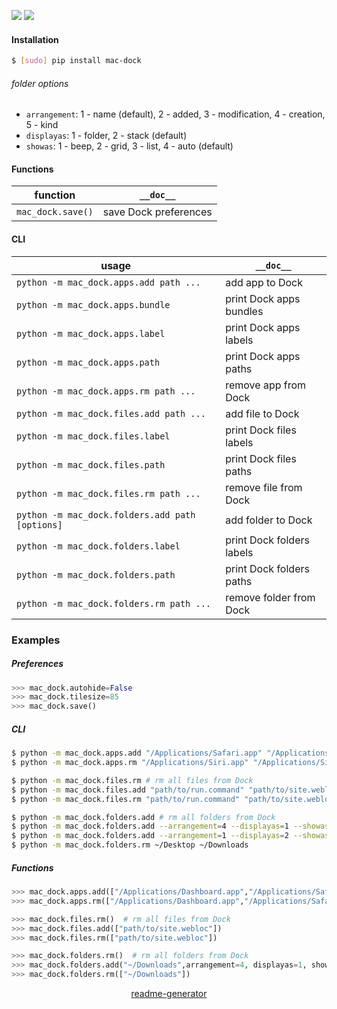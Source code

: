 <!--
https://pypi.org/project/readme-generator/
-->

[![](https://img.shields.io/badge/OS-MacOS-blue.svg?longCache=True)]()
[![](https://img.shields.io/pypi/pyversions/mac-dock.svg?longCache=True)](https://pypi.org/project/mac-dock/)

#### Installation
```bash
$ [sudo] pip install mac-dock
```

###### folder options

+   `arrangement`: 1 - name (default), 2 - added, 3 - modification, 4 - creation, 5 - kind
+   `displayas`: 1 - folder, 2 - stack (default)
+   `showas`: 1 - beep, 2 - grid, 3 - list, 4 - auto (default)

#### Functions
function|`__doc__`
-|-
`mac_dock.save()` |save Dock preferences

#### CLI
usage|`__doc__`
-|-
`python -m mac_dock.apps.add path ...` |add app to Dock
`python -m mac_dock.apps.bundle` |print Dock apps bundles
`python -m mac_dock.apps.label` |print Dock apps labels
`python -m mac_dock.apps.path` |print Dock apps paths
`python -m mac_dock.apps.rm path ...` |remove app from Dock
`python -m mac_dock.files.add path ...` |add file to Dock
`python -m mac_dock.files.label` |print Dock files labels
`python -m mac_dock.files.path` |print Dock files paths
`python -m mac_dock.files.rm path ...` |remove file from Dock
`python -m mac_dock.folders.add path [options]` |add folder to Dock
`python -m mac_dock.folders.label` |print Dock folders labels
`python -m mac_dock.folders.path` |print Dock folders paths
`python -m mac_dock.folders.rm path ...` |remove folder from Dock

### Examples

##### Preferences
```python
>>> mac_dock.autohide=False
>>> mac_dock.tilesize=85
>>> mac_dock.save()
```

##### CLI
```bash
$ python -m mac_dock.apps.add "/Applications/Safari.app" "/Applications/Siri.app"
$ python -m mac_dock.apps.rm "/Applications/Siri.app" "/Applications/Siri.app"
```
```bash
$ python -m mac_dock.files.rm # rm all files from Dock
$ python -m mac_dock.files.add "path/to/run.command" "path/to/site.webloc"
$ python -m mac_dock.files.rm "path/to/run.command" "path/to/site.webloc"
```
```bash
$ python -m mac_dock.folders.add # rm all folders from Dock
$ python -m mac_dock.folders.add --arrangement=4 --displayas=1 --showas=1 ~/Downloads
$ python -m mac_dock.folders.add --arrangement=1 --displayas=2 --showas=2 ~/Desktop
$ python -m mac_dock.folders.rm ~/Desktop ~/Downloads
```

##### Functions
```python
>>> mac_dock.apps.add(["/Applications/Dashboard.app","/Applications/Safari.app"])
>>> mac_dock.apps.rm(["/Applications/Dashboard.app","/Applications/Safari.app"])
```
```python
>>> mac_dock.files.rm()  # rm all files from Dock
>>> mac_dock.files.add(["path/to/site.webloc"])
>>> mac_dock.files.rm(["path/to/site.webloc"])
```
```python
>>> mac_dock.folders.rm()  # rm all folders from Dock
>>> mac_dock.folders.add("~/Downloads",arrangement=4, displayas=1, showas=1)
>>> mac_dock.folders.rm(["~/Downloads"])
```

<p align="center">
    <a href="https://pypi.org/project/readme-generator/">readme-generator</a>
</p>